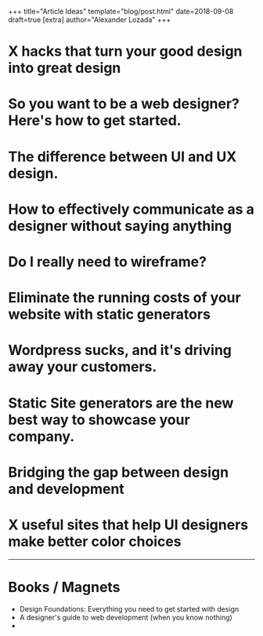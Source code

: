 +++
title="Article Ideas"
template="blog/post.html"
date=2018-09-08
draft=true
[extra]
author="Alexander Lozada"
+++

# X hacks that turn your good design into great design

# So you want to be a web designer? Here's how to get started.

# The difference between UI and UX design.

# How to effectively communicate as a designer without saying anything

# Do I really need to wireframe?

# Eliminate the running costs of your website with static generators

# Wordpress sucks, and it's driving away your customers.

# Static Site generators are the new best way to showcase your company.

# Bridging the gap between design and development

# X useful sites that help UI designers make better color choices

---

# Books / Magnets

- Design Foundations: Everything you need to get started with design
- A designer's guide to web development (when you know nothing)
-
